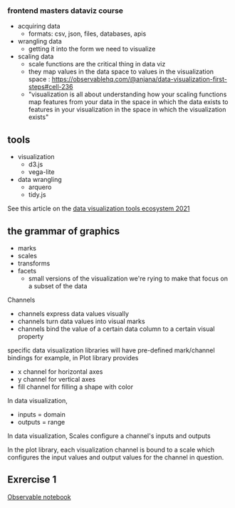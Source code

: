 ### frontend masters dataviz course

- acquiring data
  - formats: csv, json, files, databases, apis
- wrangling data
  - getting it into the form we need to visualize
- scaling data
  - scale functions are the critical thing in data viz
  - they map values in the data space to values in the visualization space : https://observablehq.com/@anjana/data-visualization-first-steps#cell-236
  - "visualization is all about understanding how your scaling functions map features from your data in the space in which the data exists to features in your visualization in the space in which the visualization exists"

## tools

- visualization
  - d3.js
  - vega-lite
- data wrangling
  - arquero
  - tidy.js

See this article on the [data visualization tools ecosystem 2021](https://cube.dev/blog/dataviz-ecosystem-2021)

## the grammar of graphics

- marks
- scales
- transforms
- facets
  - small versions of the visualization we're rying to make that focus on a subset of the data

Channels

- channels express data values visually
- channels turn data values into visual marks
- channels bind the value of a certain data column to a certain visual property

specific data visualization libraries will have pre-defined mark/channel bindings
for example, in Plot library provides

- x channel for horizontal axes
- y channel for vertical axes
- fill channel for filling a shape with color

In data visualization,

- inputs = domain
- outputs = range

In data visualization,
Scales configure a channel's inputs and outputs

In the plot library, each visualization channel is bound to a scale which configures the input values and output values for the channel in question.

## Exrercise 1

[Observable notebook](https://observablehq.com/d/1729840b70662e39)
